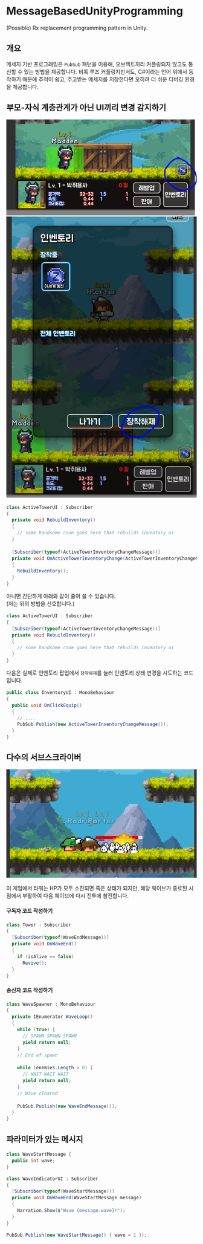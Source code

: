 MessageBasedUnityProgramming
====

(Possible) Rx replacement programming pattern in Unity.

개요
----
메세지 기반 프로그래밍은 `PubSub` 패턴을 이용해, 오브젝트끼리 커플링되지 않고도 통신할 수 있는 방법을 제공합니다. 비록 루즈 커플링지만서도, C#이라는 언어 위에서 동작하기 때문에 추적이 쉽고, 주고받는 메세지를 저장한다면 오히려 더 쉬운 디버깅 환경을 제공합니다.

부모-자식 계층관계가 아닌 UI끼리 변경 감지하기
----

<img src="img/1.png" />

<img src="img/2.png" />

```cs
class ActiveTowerUI : Subscriber
{
  private void RebuildInventory()
  {
    // some handsome code goes here that rebuilds inventory ui
  }

  [Subscriber(typeof(ActiveTowerInventoryChangeMessage))]
  private void OnActiveTowerInventoryChange(ActiveTowerInventoryChangeMessage message)
  {
    RebuildInventory();
  }
}
```

아니면 간단하게 아래와 같이 줄여 쓸 수 있습니다.<br/>
(저는 위의 방법을 선호합니다.)
```cs
class ActiveTowerUI : Subscriber
{
  [Subscriber(typeof(ActiveTowerInventoryChangeMessage))]
  private void RebuildInventory()
  {
    // some handsome code goes here that rebuilds inventory ui
  }
}
```

다음은 실제로 인벤토리 팝업에서 `장착해제`를 눌러 인벤토리 상태 변경을 시도하는 코드입니다.
```cs
public class InventoryUI : MonoBehaviour 
{
  public void OnClickEquip()
  {
    // ....
    PubSub.Publish(new ActiveTowerInventoryChangeMessage());
  }
}
```


다수의 서브스크라이버
----

<img src="img/3.png" />

이 게임에서 타워는 HP가 모두 소진되면 죽은 상태가 되지만, 해당 웨이브가 종료된 시점에서 부활하여 다음 웨이브에 다시 전투에 참전합니다.

#### 구독자 코드 작성하기
```cs
class Tower : Subscriber
{
  [Subscriber(typeof(WaveEndMessage))]
  private void OnWaveEnd()
  {
    if (isAlive == false)
      Revive();
  }
}
```

#### 송신자 코드 작성하기
```cs
class WaveSpawner : MonoBehaviour
{
  private IEnumerator WaveLoop()
  {
    while (true) {
      // SPAWN SPAWN SPAWN
      yield return null;
    }
    // End of spawn

    while (enemies.Length > 0) {
      // WAIT WAIT WAIT
      yield return null;
    }
    // Wave cleared

    PubSub.Publish(new WaveEndMessage());
  }
}
```


파라미터가 있는 메시지
----

```cs
class WaveStartMessage {
  public int wave;
}
```
```cs
class WaveIndicatorUI : Subscriber
{
  [Subscriber(typeof(WaveStartMessage))]
  private void OnWaveEnd(WaveStartMessage message)
  {
    Narration.Show($"Wave {message.wave}!");
  }
}
```
```cs
PubSub.Publish(new WaveStartMessage() { wave = 1 });
```